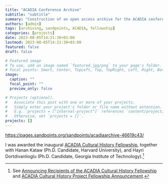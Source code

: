 ```yaml
---
title: "ACADIA Conference Archive"
subtitle: "subtitle"
summary: "Construction of an open access archive for the ACADIA conference (1985-2023)."
authors: [admin]
tags: [archiving, sandpoints, ACADIA, fellowship]
categories: [projects]
date: 2023-08-05T14:21:30+03:00
lastmod: 2023-08-05T14:21:30+03:00
featured: false
draft: false

# Featured image
# To use, add an image named `featured.jpg/png` to your page's folder.
# Focal points: Smart, Center, TopLeft, Top, TopRight, Left, Right, BottomLeft, Bottom, BottomRight.
image:
  caption: ""
  focal_point: ""
  preview_only: false

# Projects (optional).
#   Associate this post with one or more of your projects.
#   Simply enter your project's folder or file name without extension.
#   E.g. `projects = ["internal-project"]` references `content/project/deep-learning/index.md`.
#   Otherwise, set `projects = []`.
projects: []
---
```



https://pages.sandpoints.org/sandpoints/acadiaarchive-46619c43/


I was awarded the inaugural [ACADIA Cultural History Fellowship](http://acadia.org/news/69P4TY), together with 
Hanan Kataw (Ph.D. Candidate, Harvard University), and Hayri Dortdivanlioglu (Ph.D. Candidate, Georgia Institute of Technology).[^fellows]


[^fellows]: See [Announcing Recipients of the ACADIA Cultural History Fellowship
](http://acadia.org/features/GVHMR9) and [ACADIA Cultural History Project Fellowship Announcement](http://acadia.org/news/69P4TY).